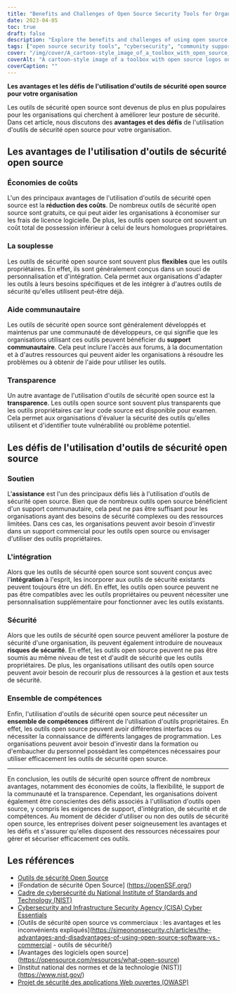 ```yaml
---
title: "Benefits and Challenges of Open Source Security Tools for Organizations"
date: 2023-04-05
toc: true
draft: false
description: "Explore the benefits and challenges of using open source security tools to improve your organization's security posture."
tags: ["open source security tools", "cybersecurity", "community support", "transparency", "cost savings", "flexibility", "proprietary tools", "security risks", "skillset", "software licensing fees", "total cost of ownership", "commercial support", "programming languages", "integration", "security teswting", "auditing", "NIST", "CISA", "OWASP", "National Institute of Standards and Technology"]
cover: "/img/cover/A_cartoon-style_image_of_a_toolbox_with_open_source_logos.png"
coverAlt: "A cartoon-style image of a toolbox with open source logos on each tool, along with a shield with a lock in the center to represent cybersecurity, all on a background with binary code."
coverCaption: ""
---
```


 **Les avantages et les défis de l'utilisation d'outils de sécurité open source pour votre organisation**  Les outils de sécurité open source sont devenus de plus en plus populaires pour les organisations qui cherchent à améliorer leur posture de sécurité. Dans cet article, nous discutons des **avantages et des défis** de l'utilisation d'outils de sécurité open source pour votre organisation.  ## Les avantages de l'utilisation d'outils de sécurité open source  ### Économies de coûts  L'un des principaux avantages de l'utilisation d'outils de sécurité open source est la **réduction des coûts**. De nombreux outils de sécurité open source sont gratuits, ce qui peut aider les organisations à économiser sur les frais de licence logicielle. De plus, les outils open source ont souvent un coût total de possession inférieur à celui de leurs homologues propriétaires.  ### La souplesse  Les outils de sécurité open source sont souvent plus **flexibles** que les outils propriétaires. En effet, ils sont généralement conçus dans un souci de personnalisation et d'intégration. Cela permet aux organisations d'adapter les outils à leurs besoins spécifiques et de les intégrer à d'autres outils de sécurité qu'elles utilisent peut-être déjà.  ### Aide communautaire  Les outils de sécurité open source sont généralement développés et maintenus par une communauté de développeurs, ce qui signifie que les organisations utilisant ces outils peuvent bénéficier du **support communautaire**. Cela peut inclure l'accès aux forums, à la documentation et à d'autres ressources qui peuvent aider les organisations à résoudre les problèmes ou à obtenir de l'aide pour utiliser les outils.  ### Transparence  Un autre avantage de l'utilisation d'outils de sécurité open source est la **transparence**. Les outils open source sont souvent plus transparents que les outils propriétaires car leur code source est disponible pour examen. Cela permet aux organisations d'évaluer la sécurité des outils qu'elles utilisent et d'identifier toute vulnérabilité ou problème potentiel.  ## Les défis de l'utilisation d'outils de sécurité open source  ### Soutien  L'**assistance** est l'un des principaux défis liés à l'utilisation d'outils de sécurité open source. Bien que de nombreux outils open source bénéficient d'un support communautaire, cela peut ne pas être suffisant pour les organisations ayant des besoins de sécurité complexes ou des ressources limitées. Dans ces cas, les organisations peuvent avoir besoin d'investir dans un support commercial pour les outils open source ou envisager d'utiliser des outils propriétaires.  ### L'intégration  Alors que les outils de sécurité open source sont souvent conçus avec l'**intégration** à l'esprit, les incorporer aux outils de sécurité existants peuvent toujours être un défi. En effet, les outils open source peuvent ne pas être compatibles avec les outils propriétaires ou peuvent nécessiter une personnalisation supplémentaire pour fonctionner avec les outils existants.  ### Sécurité  Alors que les outils de sécurité open source peuvent améliorer la posture de sécurité d'une organisation, ils peuvent également introduire de nouveaux **risques de sécurité**. En effet, les outils open source peuvent ne pas être soumis au même niveau de test et d'audit de sécurité que les outils propriétaires. De plus, les organisations utilisant des outils open source peuvent avoir besoin de recourir plus de ressources à la gestion et aux tests de sécurité.  ### Ensemble de compétences  Enfin, l'utilisation d'outils de sécurité open source peut nécessiter un **ensemble de compétences** différent de l'utilisation d'outils propriétaires. En effet, les outils open source peuvent avoir différentes interfaces ou nécessiter la connaissance de différents langages de programmation. Les organisations peuvent avoir besoin d'investir dans la formation ou d'embaucher du personnel possédant les compétences nécessaires pour utiliser efficacement les outils de sécurité open source.  ______  En conclusion, les outils de sécurité open source offrent de nombreux avantages, notamment des économies de coûts, la flexibilité, le support de la communauté et la transparence. Cependant, les organisations doivent également être conscientes des défis associés à l'utilisation d'outils open source, y compris les exigences de support, d'intégration, de sécurité et de compétences. Au moment de décider d'utiliser ou non des outils de sécurité open source, les entreprises doivent peser soigneusement les avantages et les défis et s'assurer qu'elles disposent des ressources nécessaires pour gérer et sécuriser efficacement ces outils.  ## Les références  - [Outils de sécurité Open Source](https://opensource.com/tags/security) - [Fondation de sécurité Open Source] (https://openSSF.org/) - [Cadre de cybersécurité du National Institute of Standards and Technology (NIST)](https://www.nist.gov/cyberframework) - [Cybersecurity and Infrastructure Security Agency (CISA) Cyber Essentials](https://www.cisa.gov/cyber-essentials) - [Outils de sécurité open source vs commerciaux : les avantages et les inconvénients expliqués](https://simeononsecurity.ch/articles/the-advantages-and-disadvantages-of-using-open-source-software-vs.-commercial - outils de sécurité/) - [Avantages des logiciels open source] (https://opensource.com/resources/what-open-source) - [Institut national des normes et de la technologie (NIST)] (https://www.nist.gov/) - [Projet de sécurité des applications Web ouvertes (OWASP)](https://owasp.org/)   